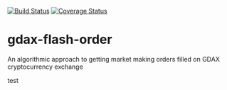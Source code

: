 [![Build Status](https://travis-ci.org/swimclan/gdax-flash-order.svg?branch=master)](https://travis-ci.org/swimclan/gdax-flash-order) [![Coverage Status](https://coveralls.io/repos/github/swimclan/gdax-flash-order/badge.svg?branch=master)](https://coveralls.io/github/swimclan/gdax-flash-order?branch=master)

# gdax-flash-order
An algorithmic approach to getting market making orders filled on GDAX cryptocurrency exchange

test
